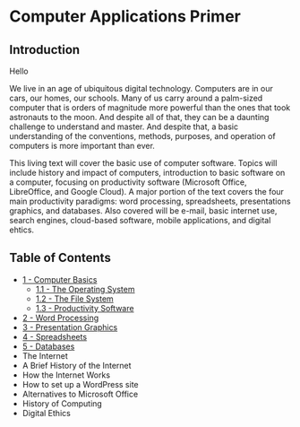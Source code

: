 # Computer Applications Primer

## Introduction

Hello

We live in an age of ubiquitous digital technology. Computers are in our cars, our homes, our schools. Many of us carry around a palm-sized computer that is orders of magnitude more powerful than the ones that took astronauts to the moon. And despite all of that, they can be a daunting challenge to understand and master. And despite that, a basic understanding of the conventions, methods, purposes, and operation of computers is more important than ever.

This living text will cover the basic use of computer software. Topics will include history and impact of computers, introduction to basic software on a computer, focusing on productivity software \(Microsoft Office, LibreOffice, and Google Cloud\). A major portion of the text covers the four main productivity paradigms: word processing, spreadsheets, presentations graphics, and databases. Also covered will be e-mail, basic internet use, search engines, cloud-based software, mobile applications, and digital ehtics.

## Table of Contents

* [1 - Computer Basics](ch1-computer-basics/basics.md)
  * [1.1 - The Operating System](ch1-computer-basics/operating_system.md)
  * [1.2 - The File System](ch1-computer-basics/file_system.md)
  * [1.3 - Productivity Software](ch1-computer-basics/productivity_software.md)
* [2 - Word Processing](ch2-word-processing/2-word-processing.md)
* [3 - Presentation Graphics](ch3-presentation/3-presentation.md)
* [4 - Spreadsheets](ch4-spreadsheets/4-spreadsheets.md)
* [5 - Databases](ch5-databases/5-databases.md)
* The Internet
* A Brief History of the Internet
* How the Internet Works
* How to set up a WordPress site
* Alternatives to Microsoft Office
* History of Computing
* Digital Ethics
